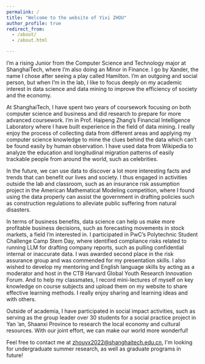 ```yaml
---
permalink: /
title: "Welcome to the website of Yixi ZHOU"
author_profile: true
redirect_from: 
  - /about/
  - /about.html

---
```




I’m a rising Junior from the Computer Science and Technology major at ShanghaiTech, where I’m also doing an Minor in Finance. I go by Xander, the name I chose after seeing a play called Hamilton. I’m an outgoing and social person, but when I’m in the lab, I like to focus deeply on my academic interest in data science and data mining to improve the efficiency of society and the economy. 



At ShanghaiTech, I have spent two years of coursework focusing on both computer science and business and did research to prepare for more advanced coursework. I’m in Prof. Haipeng Zhang’s Financial Intelligence Laboratory where I have built experience in the field of data mining. I really enjoy the process of collecting data from different areas and applying my computer science knowledge to mine the clues behind the data which can’t be found easily by human observation. I have used data from Wikipedia to analyze the education and longitudinal migration patterns of easily trackable people from around the world, such as celebrities.



In the future, we can use data to discover a lot more interesting facts and trends that can benefit our lives and society.  I thus engaged in activities outside the lab and classroom, such as an insurance risk assumption project in the American Mathematical Modeling competition, where I found using the data properly can assist the government in drafting policies such as construction regulations to alleviate public suffering from natural disasters.



In terms of business benefits, data science can help us make more profitable business decisions, such as forecasting movements in stock markets, a field I’m interested in. I participated in PwC’s Polytechnic Student Challenge Camp Stem Day, where identified compliance risks related to running LLM for drafting company reports, such as pulling confidential internal or inaccurate data. I was awarded second place in the risk assurance group and was commended for my presentation skills. I also wished to develop my mentoring and English language skills by acting as a moderator and host in the CTB Harvard Global Youth Research Innovation Forum. And to help my classmates, I record mini-lectures of myself on key knowledge on course subjects and upload them on my website to share effective learning methods. I really enjoy sharing and learning ideas and with others.



Outside of academia, I have participated in social impact activities, such as serving as the group leader over 30 students for a social practice project in Yan ’an, Shaanxi Province to research the local economy and cultural resources. With our joint effort, we can make our world more wonderful!



Feel free to contact me at zhouyx2022@shanghaitech.edu.cn, I'm looking for undergraduate summer research, as well as graduate programs in future!







